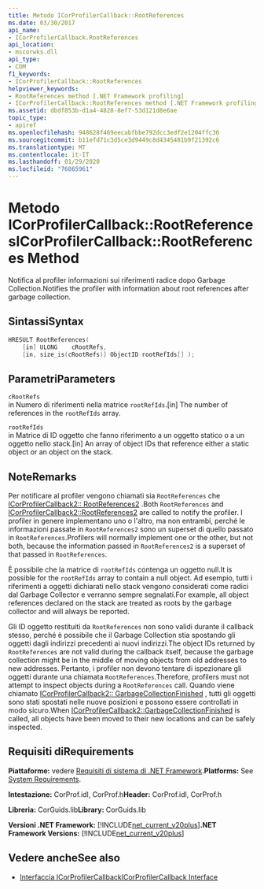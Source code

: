 ```yaml
---
title: Metodo ICorProfilerCallback::RootReferences
ms.date: 03/30/2017
api_name:
- ICorProfilerCallback.RootReferences
api_location:
- mscorwks.dll
api_type:
- COM
f1_keywords:
- ICorProfilerCallback::RootReferences
helpviewer_keywords:
- RootReferences method [.NET Framework profiling]
- ICorProfilerCallback::RootReferences method [.NET Framework profiling]
ms.assetid: dbdf853b-d1a4-4828-8ef7-53d121d8e6ae
topic_type:
- apiref
ms.openlocfilehash: 948628f469eecabfbbe792dcc3edf2e1204ffc36
ms.sourcegitcommit: b11efd71c3d5ce3d9449c8d4345481b9f21392c6
ms.translationtype: MT
ms.contentlocale: it-IT
ms.lasthandoff: 01/29/2020
ms.locfileid: "76865961"
---
```

# <a name="icorprofilercallbackrootreferences-method"></a><span data-ttu-id="fc905-102">Metodo ICorProfilerCallback::RootReferences</span><span class="sxs-lookup"><span data-stu-id="fc905-102">ICorProfilerCallback::RootReferences Method</span></span>
<span data-ttu-id="fc905-103">Notifica al profiler informazioni sui riferimenti radice dopo Garbage Collection.</span><span class="sxs-lookup"><span data-stu-id="fc905-103">Notifies the profiler with information about root references after garbage collection.</span></span>  
  
## <a name="syntax"></a><span data-ttu-id="fc905-104">Sintassi</span><span class="sxs-lookup"><span data-stu-id="fc905-104">Syntax</span></span>  
  
```cpp  
HRESULT RootReferences(  
    [in] ULONG    cRootRefs,  
    [in, size_is(cRootRefs)] ObjectID rootRefIds[] );  
```  
  
## <a name="parameters"></a><span data-ttu-id="fc905-105">Parametri</span><span class="sxs-lookup"><span data-stu-id="fc905-105">Parameters</span></span>  
 `cRootRefs`  
 <span data-ttu-id="fc905-106">in Numero di riferimenti nella matrice `rootRefIds`.</span><span class="sxs-lookup"><span data-stu-id="fc905-106">[in] The number of references in the `rootRefIds` array.</span></span>  
  
 `rootRefIds`  
 <span data-ttu-id="fc905-107">in Matrice di ID oggetto che fanno riferimento a un oggetto statico o a un oggetto nello stack.</span><span class="sxs-lookup"><span data-stu-id="fc905-107">[in] An array of object IDs that reference either a static object or an object on the stack.</span></span>  
  
## <a name="remarks"></a><span data-ttu-id="fc905-108">Note</span><span class="sxs-lookup"><span data-stu-id="fc905-108">Remarks</span></span>  
 <span data-ttu-id="fc905-109">Per notificare al profiler vengono chiamati sia `RootReferences` che [ICorProfilerCallback2:: RootReferences2](icorprofilercallback2-rootreferences2-method.md) .</span><span class="sxs-lookup"><span data-stu-id="fc905-109">Both `RootReferences` and [ICorProfilerCallback2::RootReferences2](icorprofilercallback2-rootreferences2-method.md) are called to notify the profiler.</span></span> <span data-ttu-id="fc905-110">I profiler in genere implementano uno o l'altro, ma non entrambi, perché le informazioni passate in `RootReferences2` sono un superset di quello passato in `RootReferences`.</span><span class="sxs-lookup"><span data-stu-id="fc905-110">Profilers will normally implement one or the other, but not both, because the information passed in `RootReferences2` is a superset of that passed in `RootReferences`.</span></span>  
  
 <span data-ttu-id="fc905-111">È possibile che la matrice di `rootRefIds` contenga un oggetto null.</span><span class="sxs-lookup"><span data-stu-id="fc905-111">It is possible for the `rootRefIds` array to contain a null object.</span></span> <span data-ttu-id="fc905-112">Ad esempio, tutti i riferimenti a oggetti dichiarati nello stack vengono considerati come radici dal Garbage Collector e verranno sempre segnalati.</span><span class="sxs-lookup"><span data-stu-id="fc905-112">For example, all object references declared on the stack are treated as roots by the garbage collector and will always be reported.</span></span>  
  
 <span data-ttu-id="fc905-113">Gli ID oggetto restituiti da `RootReferences` non sono validi durante il callback stesso, perché è possibile che il Garbage Collection stia spostando gli oggetti dagli indirizzi precedenti ai nuovi indirizzi.</span><span class="sxs-lookup"><span data-stu-id="fc905-113">The object IDs returned by `RootReferences` are not valid during the callback itself, because the garbage collection might be in the middle of moving objects from old addresses to new addresses.</span></span> <span data-ttu-id="fc905-114">Pertanto, i profiler non devono tentare di ispezionare gli oggetti durante una chiamata `RootReferences`.</span><span class="sxs-lookup"><span data-stu-id="fc905-114">Therefore, profilers must not attempt to inspect objects during a `RootReferences` call.</span></span> <span data-ttu-id="fc905-115">Quando viene chiamato [ICorProfilerCallback2:: GarbageCollectionFinished](icorprofilercallback2-garbagecollectionfinished-method.md) , tutti gli oggetti sono stati spostati nelle nuove posizioni e possono essere controllati in modo sicuro.</span><span class="sxs-lookup"><span data-stu-id="fc905-115">When [ICorProfilerCallback2::GarbageCollectionFinished](icorprofilercallback2-garbagecollectionfinished-method.md) is called, all objects have been moved to their new locations and can be safely inspected.</span></span>  
  
## <a name="requirements"></a><span data-ttu-id="fc905-116">Requisiti di</span><span class="sxs-lookup"><span data-stu-id="fc905-116">Requirements</span></span>  
 <span data-ttu-id="fc905-117">**Piattaforme:** vedere [Requisiti di sistema di .NET Framework](../../../../docs/framework/get-started/system-requirements.md).</span><span class="sxs-lookup"><span data-stu-id="fc905-117">**Platforms:** See [System Requirements](../../../../docs/framework/get-started/system-requirements.md).</span></span>  
  
 <span data-ttu-id="fc905-118">**Intestazione:** CorProf.idl, CorProf.h</span><span class="sxs-lookup"><span data-stu-id="fc905-118">**Header:** CorProf.idl, CorProf.h</span></span>  
  
 <span data-ttu-id="fc905-119">**Libreria:** CorGuids.lib</span><span class="sxs-lookup"><span data-stu-id="fc905-119">**Library:** CorGuids.lib</span></span>  
  
 <span data-ttu-id="fc905-120">**Versioni .NET Framework:** [!INCLUDE[net_current_v20plus](../../../../includes/net-current-v20plus-md.md)]</span><span class="sxs-lookup"><span data-stu-id="fc905-120">**.NET Framework Versions:** [!INCLUDE[net_current_v20plus](../../../../includes/net-current-v20plus-md.md)]</span></span>  
  
## <a name="see-also"></a><span data-ttu-id="fc905-121">Vedere anche</span><span class="sxs-lookup"><span data-stu-id="fc905-121">See also</span></span>

- [<span data-ttu-id="fc905-122">Interfaccia ICorProfilerCallback</span><span class="sxs-lookup"><span data-stu-id="fc905-122">ICorProfilerCallback Interface</span></span>](icorprofilercallback-interface.md)
